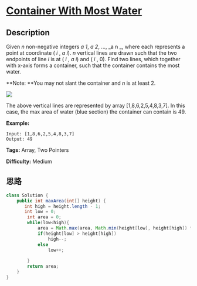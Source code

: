 # [Container With Most Water][title]

## Description

Given _n_ non-negative integers _a 1_, _a 2_, ..., _a n _, where each
represents a point at coordinate ( _i_ , _a i_). _n_ vertical lines are drawn
such that the two endpoints of line _i_ is at ( _i_ , _a i_) and ( _i_ , 0).
Find two lines, which together with x-axis forms a container, such that the
container contains the most water.

**Note:  **You may not slant the container and _n_ is at least 2.



![](https://s3-lc-upload.s3.amazonaws.com/uploads/2018/07/17/question_11.jpg)

The above vertical lines are represented by array [1,8,6,2,5,4,8,3,7]. In this
case, the max area of water (blue section) the container can contain is 49.



**Example:**
            Input: [1,8,6,2,5,4,8,3,7]    Output: 49


**Tags:** Array, Two Pointers

**Difficulty:** Medium

## 思路

``` java
class Solution {
    public int maxArea(int[] height) {
       int high = height.length - 1;
       int low = 0;
        int area = 0;
        while(low<high){
            area = Math.max(area, Math.min(height[low], height[high]) * (high - low));
            if(height[low] > height[high])
                high--;
            else
                low++;
            
        }
        return area;
    }
}
```

[title]: https://leetcode.com/problems/container-with-most-water
